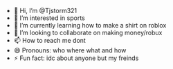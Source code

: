 - 👋 Hi, I’m @Tjstorm321
- 👀 I’m interested in sports
- 🌱 I’m currently learning how to make a shirt on roblox
- 💞️ I’m looking to collaborate on making money/robux
- 📫 How to reach me dont
- 😄 Pronouns: who where what and how
- ⚡ Fun fact: idc about anyone but my freinds


<!---
Tjstorm321/Tjstorm321 is a ✨ special ✨ repository because its `README.md` (this file) appears on your GitHub profile.
You can click the Preview link to take a look at your changes.
--->
